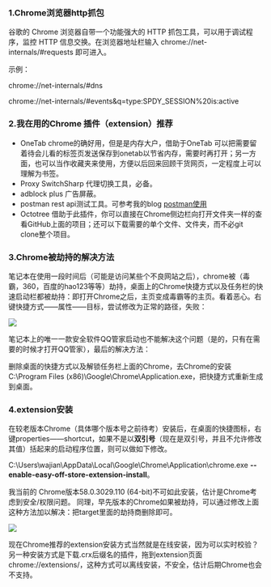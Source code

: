 ### 1.Chrome浏览器http抓包

谷歌的 Chrome 浏览器自带一个功能强大的 HTTP 抓包工具，可以用于调试程序，监控 HTTP 信息交换。在浏览器地址栏输入 chrome://net-internals/#requests 即可进入。

示例：

chrome://net-internals/#dns

chrome://net-internals/#events&q=type:SPDY_SESSION%20is:active

### 2.我在用的Chrome 插件（extension）推荐
-  OneTab chrome的确好用，但是是内存大户，借助于OneTab 可以把需要留着待会儿看的标签页发送保存到onetab以节省内存，需要时再打开；另一方面，也可以当作收藏夹来使用，方便以后回来回顾干货网页，一定程度上可以理解为书签。
- Proxy SwitchSharp 代理切换工具，必备。
- adblock plus 广告屏蔽。
- postman rest api测试工具。可参考我的blog [postman使用](http://blog.csdn.net/lonelymanontheway/article/details/73320725)
- Octotree 借助于此插件，你可以直接在Chrome侧边栏向打开文件夹一样的查看GitHub上面的项目；还可以下载需要的单个文件、文件夹，而不必git clone整个项目。

### 3.Chrome被劫持的解决方法
笔记本在使用一段时间后（可能是访问某些个不良网站之后），chrome被（毒霸，360，百度的hao123等等）劫持，桌面上的Chrome快捷方式以及任务栏的快速启动栏都被劫持：即打开Chrome之后，主页变成毒霸等的主页。看着恶心。右键快捷方式——属性——目标，尝试修改为正常的路径，失败：

![](http://img.blog.csdn.net/20170623012937630?watermark/2/text/aHR0cDovL2Jsb2cuY3Nkbi5uZXQvbG9uZWx5bWFub250aGV3YXk=/font/5a6L5L2T/fontsize/400/fill/I0JBQkFCMA==/dissolve/70/gravity/SouthEast)

笔记本上的唯一一款安全软件QQ管家启动也不能解决这个问题（是的，只有在需要的时候才打开QQ管家），最后的解决方法：

删除桌面的快捷方式以及解锁任务栏上面的Chrome，去Chrome的安装C:\Program Files (x86)\Google\Chrome\Application.exe，把快捷方式重新生成到桌面。

### 4.extension安装
在较老版本Chrome（具体哪个版本号之前待考）安装后，在桌面的快捷图标，右键properties——shortcut，如果不是以**双引号**（现在是双引号，并且不允许修改其值）括起来的启动程序位置，则可以做如下修改。

C:\Users\wajian\AppData\Local\Google\Chrome\Application\chrome.exe **--enable-easy-off-store-extension-install**。

我当前的 Chrome版本58.0.3029.110 (64-bit)不可如此安装，估计是Chrome考虑到安全/权限问题。
同理，早先版本的Chrome如果被劫持，可以通过修改上面这种方法加以解决：把target里面的劫持商删除即可。

![](http://img.blog.csdn.net/20170623014155443?watermark/2/text/aHR0cDovL2Jsb2cuY3Nkbi5uZXQvbG9uZWx5bWFub250aGV3YXk=/font/5a6L5L2T/fontsize/400/fill/I0JBQkFCMA==/dissolve/70/gravity/SouthEast)

现在Chrome推荐的extension安装方式当然就是在线安装，因为可以实时校验？另一种安装方式是下载.crx后缀名的插件，拖到extension页面chrome://extensions/，这种方式可以离线安装，不安全，估计后期Chrome也会不支持。
